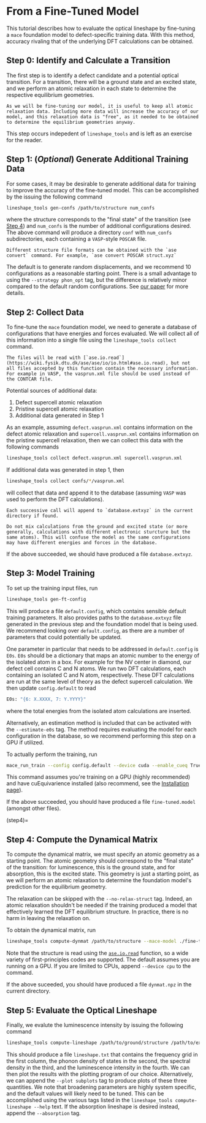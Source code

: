 # From a Fine-Tuned Model
This tutorial describes how to evaluate the optical lineshape by fine-tuning a `mace` foundation model to defect-specific training data.
With this method, accuracy rivaling that of the underlying DFT calculations can be obtained.

## Step 0: Identify and Calculate a Transition
The first step is to identify a defect candidate and a potential optical transition.
For a transition, there will be a ground state and an excited state, and we perform an atomic relaxation in each state to determine the respective equilibrium geometries.

```{important}
As we will be fine-tuning our model, it is useful to keep all atomic relaxation data. Including more data will increase the accuracy of our model, and this relaxation data is "free", as it needed to be obtained to determine the equilibrium geometries anyway.
```

This step occurs indepedent of `lineshape_tools` and is left as an exercise for the reader.

## Step 1: (*Optional*) Generate Additional Training Data
For some cases, it may be desirable to generate additional data for training to improve the accuracy of the fine-tuned model.
This can be accomplished by the issuing the following command
```sh
lineshape_tools gen-confs /path/to/structure num_confs
```
where the structure corresponds to the "final state" of the transition (see [Step 4](#step4)) and `num_confs` is the number of additional configurations desired.
The above command will produce a directory `conf` with `num_confs` subdirectories, each containing a `VASP`-style `POSCAR` file.
```{tip}
Different structure file formats can be obtained with the `ase convert` command. For example, `ase convert POSCAR struct.xyz`
```
The default is to generate random displacements, and we recommend 10 configurations as a reasonable starting point.
There is a small advantage to using the `--strategy phon_opt` tag, but the difference is relatively minor compared to the default random configurations.
See [our paper]() for more details.

## Step 2: Collect Data
To fine-tune the `mace` foundation model, we need to generate a database of configurations that have energies and forces evaluated.
We will collect all of this information into a single file using the `lineshape_tools collect` command.

```{note}
The files will be read with [`ase.io.read`](https://wiki.fysik.dtu.dk/ase/ase/io/io.html#ase.io.read), but not all files accepted by this function contain the necessary information. For example in VASP, the vasprun.xml file should be used instead of the CONTCAR file.
```

Potential sources of additional data:
1. Defect supercell atomic relaxation
2. Pristine supercell atomic relaxation
3. Additional data generated in Step 1

As an example, assuming `defect.vasprun.xml` contains information on the defect atomic relaxation and `supercell.vasprun.xml` contains information on the pristine supercell relaxation, then we can collect this data with the following commands
```sh
lineshape_tools collect defect.vasprun.xml supercell.vasprun.xml
```
If additional data was generated in step 1, then
```sh
lineshape_tools collect confs/*/vasprun.xml
```
will collect that data and append it to the database (assuming `VASP` was used to perform the DFT calculations).

```{note}
Each successive call will append to `database.extxyz` in the current directory if found.
```

```{important}
Do not mix calculations from the ground and excited state (or more generally, calculations with different electronic sturcture but the same atoms). This will confuse the model as the same configurations may have different energies and forces in the database.
```

If the above succeeded, we should have produced a file `database.extxyz`.

## Step 3: Model Training
To set up the training input files, run
```sh
lineshape_tools gen-ft-config
```
This will produce a file `default.config`, which contains sensible default training parameters.
It also provides paths to the `database.extxyz` file generated in the previous step and the foundation model that is being used.
We recommend looking over `default.config`, as there are a number of parameters that could potentially be updated.

One parameter in particular that needs to be addressed in `default.config` is `E0s`.
`E0s` should be a dictionary that maps an atomic number to the energy of the isolated atom in a box.
For example for the NV center in diamond, our defect cell contains C and N atoms.
We run two DFT calculations, each containing an isolated C and N atom, respectively.
These DFT calculations are run at the same level of theory as the defect supercell calculation.
We then update `config.default` to read
```sh
E0s: "{6: X.XXXX, 7: Y.YYYY}"
```
where the total energies from the isolated atom calculations are inserted.

Alternatively, an estimation method is included that can be activated with the `--estimate-e0s` tag.
The method requires evaluating the model for each configuration in the database, so we recommend performing this step on a GPU if utilized.

To actually perform the training, run
```sh
mace_run_train --config config.default --device cuda --enable_cueq True
```
This command assumes you're training on a GPU (highly recommended) and have cuEquivarience installed (also recommend, see the [Installation page](../install.md)).

If the above succeeded, you should have produced a file `fine-tuned.model` (amongst other files).

(step4)=
## Step 4: Compute the Dynamical Matrix
To compute the dynamical matrix, we must specify an atomic geometry as a starting point.
The atomic geometry should correspond to the "final state" of the transition: for luminescence, this is the ground state, and for absorption, this is the excited state.
This geometry is just a starting point, as we will perform an atomic relaxation to determine the foundation model's prediction for the equilibrium geometry.

The relaxation can be skipped with the `--no-relax-struct` tag.
Indeed, an atomic relaxation shouldn't be needed if the training produced a model that effectively learned the DFT equilibrium structure.
In practice, there is no harm in leaving the relaxation on.

To obtain the dynamical matrix, run
```sh
lineshape_tools compute-dynmat /path/to/structure --mace-model ./fine-tuned.model
```
Note that the structure is read using the [`ase.io.read`](https://wiki.fysik.dtu.dk/ase/ase/io/io.html#ase.io.read) function, so a wide variety of first-principles codes are supported.
The default assumes you are running on a GPU.
If you are limited to CPUs, append `--device cpu` to the command.

If the above suceeded, you should have produced a file `dynmat.npz` in the current directory.

## Step 5: Evaluate the Optical Lineshape
Finally, we evalute the luminescence intensity by issuing the following command
```sh
lineshape_tools compute-lineshape /path/to/ground/structure /path/to/excited/structure dynmat.npz
```
This should produce a file `lineshape.txt` that contains the frequency grid in the first column, the phonon density of states in the second, the spectral density in the third, and the luminescence intensity in the fourth.
We can then plot the results with the plotting program of our choice.
Alternatively, we can append the `--plot subplots` tag to produce plots of these three quantities.
We note that broadening parameters are highly system specific, and the default values will likely need to be tuned.
This can be accomplished using the various tags listed in the `lineshape_tools compute-lineshape --help` text.
If the absorption lineshape is desired instead, append the `--absorption` tag.

